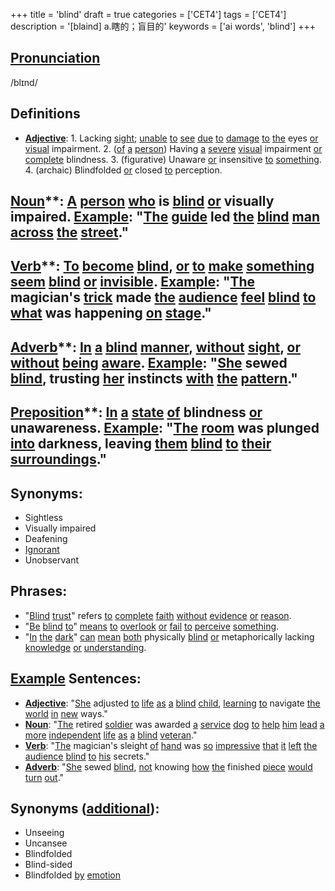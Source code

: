 +++
title = 'blind'
draft = true
categories = ['CET4']
tags = ['CET4']
description = '[blaind] a.瞎的；盲目的'
keywords = ['ai words', 'blind']
+++

## [Pronunciation](/en/post/pronunciation/)
/blɪnd/

## Definitions
- **[Adjective](/en/post/adjective/)**: 1. Lacking [sight](/en/post/sight/); [unable](/en/post/unable/) [to](/en/post/to/) [see](/en/post/see/) [due](/en/post/due/) [to](/en/post/to/) [damage](/en/post/damage/) [to](/en/post/to/) [the](/en/post/the/) eyes [or](/en/post/or/) [visual](/en/post/visual/) impairment. 2. ([of](/en/post/of/) [a](/en/post/a/) [person](/en/post/person/)) Having [a](/en/post/a/) [severe](/en/post/severe/) [visual](/en/post/visual/) impairment [or](/en/post/or/) [complete](/en/post/complete/) blindness. 3. (figurative) Unaware [or](/en/post/or/) insensitive [to](/en/post/to/) [something](/en/post/something/). 4. (archaic) Blindfolded [or](/en/post/or/) closed [to](/en/post/to/) perception.

## [Noun](/en/post/noun/)**: [A](/en/post/a/) [person](/en/post/person/) [who](/en/post/who/) is [blind](/en/post/blind/) [or](/en/post/or/) visually impaired. [Example](/en/post/example/): "[The](/en/post/the/) [guide](/en/post/guide/) led [the](/en/post/the/) [blind](/en/post/blind/) [man](/en/post/man/) [across](/en/post/across/) [the](/en/post/the/) [street](/en/post/street/)."

## [Verb](/en/post/verb/)**: [To](/en/post/to/) [become](/en/post/become/) [blind](/en/post/blind/), [or](/en/post/or/) [to](/en/post/to/) [make](/en/post/make/) [something](/en/post/something/) [seem](/en/post/seem/) [blind](/en/post/blind/) [or](/en/post/or/) [invisible](/en/post/invisible/). [Example](/en/post/example/): "[The](/en/post/the/) magician's [trick](/en/post/trick/) made [the](/en/post/the/) [audience](/en/post/audience/) [feel](/en/post/feel/) [blind](/en/post/blind/) [to](/en/post/to/) [what](/en/post/what/) was happening [on](/en/post/on/) [stage](/en/post/stage/)."

## [Adverb](/en/post/adverb/)**: [In](/en/post/in/) [a](/en/post/a/) [blind](/en/post/blind/) [manner](/en/post/manner/), [without](/en/post/without/) [sight](/en/post/sight/), [or](/en/post/or/) [without](/en/post/without/) [being](/en/post/being/) [aware](/en/post/aware/). [Example](/en/post/example/): "[She](/en/post/she/) sewed [blind](/en/post/blind/), trusting [her](/en/post/her/) instincts [with](/en/post/with/) [the](/en/post/the/) [pattern](/en/post/pattern/)."

## [Preposition](/en/post/preposition/)**: [In](/en/post/in/) [a](/en/post/a/) [state](/en/post/state/) [of](/en/post/of/) blindness [or](/en/post/or/) unawareness. [Example](/en/post/example/): "[The](/en/post/the/) [room](/en/post/room/) was plunged [into](/en/post/into/) darkness, leaving [them](/en/post/them/) [blind](/en/post/blind/) [to](/en/post/to/) [their](/en/post/their/) [surroundings](/en/post/surroundings/)."

## Synonyms:
- Sightless
- Visually impaired
- Deafening
- [Ignorant](/en/post/ignorant/)
- Unobservant

## Phrases:
- "[Blind](/en/post/blind/) [trust](/en/post/trust/)" refers [to](/en/post/to/) [complete](/en/post/complete/) [faith](/en/post/faith/) [without](/en/post/without/) [evidence](/en/post/evidence/) [or](/en/post/or/) [reason](/en/post/reason/).
- "[Be](/en/post/be/) [blind](/en/post/blind/) [to](/en/post/to/)" [means](/en/post/means/) [to](/en/post/to/) [overlook](/en/post/overlook/) [or](/en/post/or/) [fail](/en/post/fail/) [to](/en/post/to/) [perceive](/en/post/perceive/) [something](/en/post/something/).
- "[In](/en/post/in/) [the](/en/post/the/) [dark](/en/post/dark/)" [can](/en/post/can/) [mean](/en/post/mean/) [both](/en/post/both/) physically [blind](/en/post/blind/) [or](/en/post/or/) metaphorically lacking [knowledge](/en/post/knowledge/) [or](/en/post/or/) [understanding](/en/post/understanding/).

## [Example](/en/post/example/) Sentences:
- **[Adjective](/en/post/adjective/)**: "[She](/en/post/she/) adjusted [to](/en/post/to/) [life](/en/post/life/) [as](/en/post/as/) [a](/en/post/a/) [blind](/en/post/blind/) [child](/en/post/child/), [learning](/en/post/learning/) [to](/en/post/to/) navigate [the](/en/post/the/) [world](/en/post/world/) [in](/en/post/in/) [new](/en/post/new/) ways."
- **[Noun](/en/post/noun/)**: "[The](/en/post/the/) retired [soldier](/en/post/soldier/) was awarded [a](/en/post/a/) [service](/en/post/service/) [dog](/en/post/dog/) [to](/en/post/to/) [help](/en/post/help/) [him](/en/post/him/) [lead](/en/post/lead/) [a](/en/post/a/) [more](/en/post/more/) [independent](/en/post/independent/) [life](/en/post/life/) [as](/en/post/as/) [a](/en/post/a/) [blind](/en/post/blind/) [veteran](/en/post/veteran/)."
- **[Verb](/en/post/verb/)**: "[The](/en/post/the/) magician's sleight [of](/en/post/of/) [hand](/en/post/hand/) was [so](/en/post/so/) [impressive](/en/post/impressive/) [that](/en/post/that/) [it](/en/post/it/) [left](/en/post/left/) [the](/en/post/the/) [audience](/en/post/audience/) [blind](/en/post/blind/) [to](/en/post/to/) [his](/en/post/his/) secrets."
- **[Adverb](/en/post/adverb/)**: "[She](/en/post/she/) sewed [blind](/en/post/blind/), [not](/en/post/not/) knowing [how](/en/post/how/) [the](/en/post/the/) finished [piece](/en/post/piece/) [would](/en/post/would/) [turn](/en/post/turn/) [out](/en/post/out/)."

## Synonyms ([additional](/en/post/additional/)):
- Unseeing
- Uncansee
- Blindfolded
- Blind-sided
- Blindfolded [by](/en/post/by/) [emotion](/en/post/emotion/)
